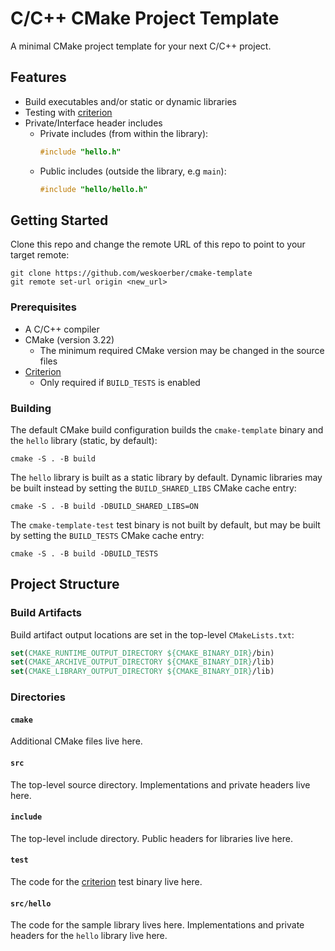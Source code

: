 # C/C++ CMake Project Template

A minimal CMake project template for your next C/C++ project.

## Features

- Build executables and/or static or dynamic libraries
- Testing with [criterion](https://github.com/Snaipe/Criterion)
- Private/Interface header includes
    - Private includes (from within the library):
        ```cpp
        #include "hello.h"
        ```
    - Public includes (outside the library, e.g `main`):
        ```cpp
        #include "hello/hello.h"
        ```

## Getting Started

Clone this repo and change the remote URL of this repo to point to your target
remote:

```shell
git clone https://github.com/weskoerber/cmake-template
git remote set-url origin <new_url>
```

### Prerequisites

- A C/C++ compiler
- CMake (version 3.22)
    - The minimum required CMake version may be changed in the source files
- [Criterion](https://github.com/Snaipe/Criterion)
    - Only required if `BUILD_TESTS` is enabled

### Building

The default CMake build configuration builds the `cmake-template` binary and
the `hello` library (static, by default):

```shell
cmake -S . -B build
```

The `hello` library is built as a static library by default. Dynamic libraries
may be built instead by setting the `BUILD_SHARED_LIBS` CMake cache entry:

```shell
cmake -S . -B build -DBUILD_SHARED_LIBS=ON
```

The `cmake-template-test` test binary is not built by default, but may be
built by setting the `BUILD_TESTS` CMake cache entry:

```
cmake -S . -B build -DBUILD_TESTS
```

## Project Structure

### Build Artifacts

Build artifact output locations are set in the top-level `CMakeLists.txt`:

```cmake
set(CMAKE_RUNTIME_OUTPUT_DIRECTORY ${CMAKE_BINARY_DIR}/bin)
set(CMAKE_ARCHIVE_OUTPUT_DIRECTORY ${CMAKE_BINARY_DIR}/lib)
set(CMAKE_LIBRARY_OUTPUT_DIRECTORY ${CMAKE_BINARY_DIR}/lib)
```

### Directories

#### `cmake`

Additional CMake files live here.

#### `src`

The top-level source directory. Implementations and private headers live here.

#### `include`

The top-level include directory. Public headers for libraries live here.

#### `test`

The code for the [criterion](https://github.com/Snaipe/Criterion) test binary
live here.

#### `src/hello`

The code for the sample library lives here. Implementations and private headers
for the `hello` library live here.
